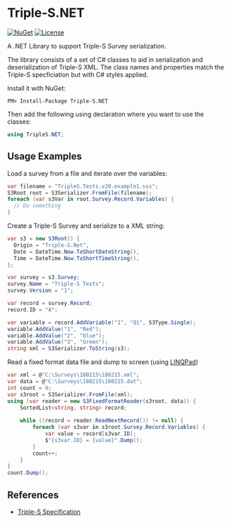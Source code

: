 # Triple-S.NET

[![NuGet](https://img.shields.io/nuget/v/Triple-S.NET.svg)](https://www.nuget.org/packages/Triple-S.NET/)  [![License](https://img.shields.io/badge/license-MIT-blue.svg)](LICENSE.md)

A .NET Library to support Triple-S Survey serialization.

The library consists of a set of C# classes to aid in serialization and deserialization of Triple-S XML. The class names and properties match the Triple-S specficiation but with C# styles applied.

Install it with NuGet:

    PM> Install-Package Triple-S.NET
    
Then add the following using declaration where you want to use the classes:
```C#
using TripleS.NET;
``` 

## Usage Examples

Load a survey from a file and iterate over the variables:
```C#
var filename = "TripleS.Tests.v20.example1.sss";
S3Root root = S3Serializer.FromFile(filename);
foreach (var s3Var in root.Survey.Record.Variables) {
  // Do something
}
```

Create a Triple-S Survey and serialize to a XML string:
```C#
var s3 = new S3Root() {
  Origin = "Triple-S.Net",
  Date = DateTime.Now.ToShortDateString(),
  Time = DateTime.Now.ToShortTimeString(),
};

var survey = s3.Survey;
survey.Name = "Triple-S Tests";
survey.Version = "1";

var record = survey.Record;
record.ID = "A";

var variable = record.AddVariable("1", "Q1", S3Type.Single);
variable.AddValue("1", "Red");
variable.AddValue("2", "blue");
variable.AddValue("3", "Green");
string xml = S3Serializer.ToString(s3);
```

Read a fixed format data file and dump to screen (using [LINQPad](https://www.linqpad.net/))
```C#
var xml = @"C:\Surveys\180215\180215.xml";
var data = @"C:\Surveys\180215\180215.dat";
int count = 0;
var s3root = S3Serializer.FromFile(xml);
using (var reader = new S3FixedFormatReader(s3root, data)) {
	SortedList<string, string> record;
	
	while ((record = reader.ReadNextRecord()) != null) {
		foreach (var s3var in s3root.Survey.Record.Variables) {
			var value = record[s3var.ID];
			$"{s3var.ID} = {value}".Dump();
		}
		count++;
	}	
}
count.Dump();
```

## References
* [Triple-S Specification](http://www.triple-s.org/)
